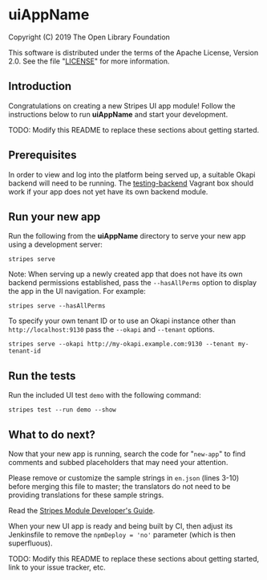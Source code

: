 # __uiAppName__

Copyright (C) 2019 The Open Library Foundation

This software is distributed under the terms of the Apache License, Version 2.0. See the file "[LICENSE](LICENSE)" for more information.

## Introduction

Congratulations on creating a new Stripes UI app module!  Follow the instructions below to run __uiAppName__ and start your development.

TODO: Modify this README to replace these sections about getting started.

## Prerequisites

In order to view and log into the platform being served up, a suitable Okapi backend will need to be running. The [testing-backend](https://app.vagrantup.com/folio/boxes/testing-backend) Vagrant box should work if your app does not yet have its own backend module.

## Run your new app

Run the following from the __uiAppName__ directory to serve your new app using a development server:
```
stripes serve
```

Note: When serving up a newly created app that does not have its own backend permissions established, pass the `--hasAllPerms` option to display the app in the UI navigation. For example:
```
stripes serve --hasAllPerms
```

To specify your own tenant ID or to use an Okapi instance other than `http://localhost:9130` pass the `--okapi` and `--tenant` options.
```
stripes serve --okapi http://my-okapi.example.com:9130 --tenant my-tenant-id
```

## Run the tests

Run the included UI test `demo` with the following command:
```
stripes test --run demo --show
```

## What to do next?

Now that your new app is running, search the code for "`new-app`" to find comments and subbed placeholders that may need your attention.

Please remove or customize the sample strings in `en.json` (lines 3-10) before merging this file to master; the translators do not need to be providing translations for these sample strings.

Read the [Stripes Module Developer's Guide](https://github.com/folio-org/stripes/blob/master/doc/dev-guide.md).

When your new UI app is ready and being built by CI, then adjust its Jenkinsfile to remove the `npmDeploy = 'no'` parameter (which is then superfluous).

TODO: Modify this README to replace these sections about getting started, link to your issue tracker, etc.

